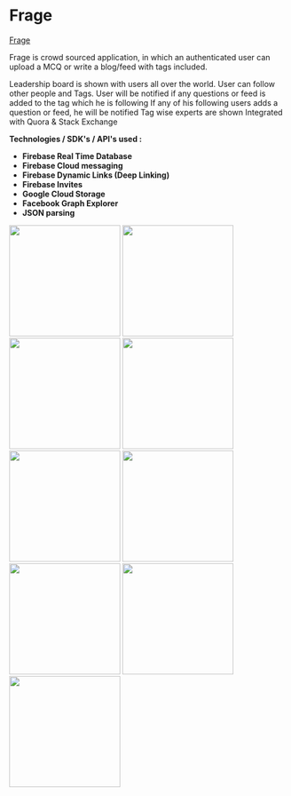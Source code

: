 # Frage

<a href="https://play.google.com/store/apps/details?id=com.tdevelopers.questo">Frage</a>

Frage is crowd sourced application, in which an authenticated user can upload a MCQ or write a blog/feed with tags included.

Leadership board is shown with users all over the world. 
User can follow other people and Tags.
User will be notified if any questions or feed is added to the tag which he is following
If any of his following users adds a question or feed, he will be notified
Tag wise experts are shown
Integrated with Quora & Stack Exchange 


<b>Technologies / SDK's / API's used :
<ul>
<li>Firebase Real Time Database</li>
<li>Firebase Cloud messaging</li>
<li>Firebase Dynamic Links (Deep Linking)</li>
<li>Firebase Invites</li>
<li>Google Cloud Storage</li>
<li>Facebook Graph Explorer</li>
<li>JSON parsing</li>
</ul>
</b>


<img src="https://raw.github.com/saitejdandge/Questo/master/Screenshots/Screenshot_2016-08-14-14-31-38.png" width="200" />
<img src="https://raw.github.com/saitejdandge/Questo/master/Screenshots/screener_20161011(14_30_01).png" width="200"/>
<img src="https://raw.github.com/saitejdandge/Questo/master/Screenshots/screener_20161011(14_47_11).png" width="200"/>
<img src="https://raw.github.com/saitejdandge/Questo/master/Screenshots/screener_20160919(00_15_14).png" width="200"/>
<img src="https://raw.github.com/saitejdandge/Questo/master/Screenshots/screener_20160919(00_14_25) (3).png" width="200"/>
<img src="https://raw.github.com/saitejdandge/Questo/master/Screenshots/screener_20161011(14_28_08).png" width="200"/>
<img src="https://raw.github.com/saitejdandge/Questo/master/Screenshots/screener_20160919(00_09_18).png" width="200"/>
<img src="https://raw.github.com/saitejdandge/Questo/master/Screenshots/screener_20160919(00_11_13).png" width="200"/>
<img src="https://raw.github.com/saitejdandge/Questo/master/Screenshots/screener_20161011(14_11_57).png" width="200"/>





